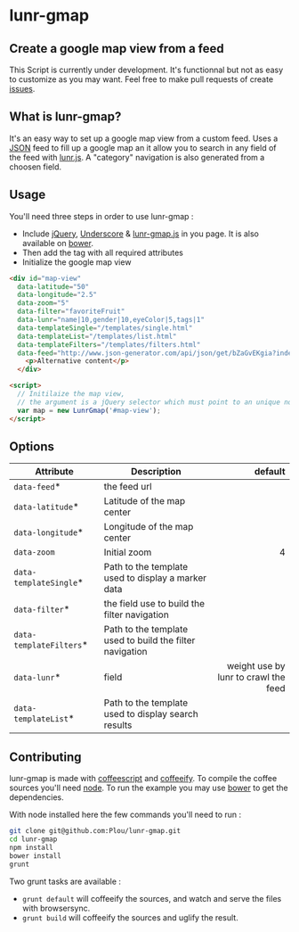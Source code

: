 # lunr-gmap
## Create a google map view from a feed

This Script is currently under development. It's functionnal but not as easy to customize as you may want. Feel free to make pull requests of create [issues](https://github.com/Plou/lunr-gmap/issues).

## What is lunr-gmap?

It's an easy way to set up a google map view from a custom feed.
Uses a [JSON](http://www.json-generator.com/api/json/get/bZaGvEKgia) feed to fill up a google map an it allow you to search in any field of the feed with [lunr.js](http://lunrjs.com/). A "category" navigation is also generated from a choosen field.

## Usage
You'll need three steps in order to use lunr-gmap :
  - Include [jQuery](http://jquery.com/), [Underscore](underscorejs.org) & [lunr-gmap.js](https://github.com/Plou/lunr-gmap) in you page. It is also available on [bower](http://bower.io).
  - Then add the tag with all required attributes
  - Initialize the google map view

```html
<div id="map-view"
  data-latitude="50"
  data-longitude="2.5"
  data-zoom="5"
  data-filter="favoriteFruit"
  data-lunr="name|10,gender|10,eyeColor|5,tags|1"
  data-templateSingle="/templates/single.html"
  data-templateList="/templates/list.html"
  data-templateFilters="/templates/filters.html"
  data-feed="http://www.json-generator.com/api/json/get/bZaGvEKgia?indent=2">
    <p>Alternative content</p>
  </div>

<script>
  // Initilaize the map view,
  // the argument is a jQuery selector which must point to an unique node
  var map = new LunrGmap('#map-view');
</script>
```

## Options

| Attribute                 | Description                                               | default |
| ---------                 | --------------------------------------------------------- | -------:|
| `data-feed`*              | the feed url                                              |         |
| `data-latitude`*          | Latitude of the map center                                |         |
| `data-longitude`*         | Longitude of the map center                               |         |
| `data-zoom`               | Initial zoom                                              | 4       |
| `data-templateSingle`*    | Path to the template used to display a marker data        |         |
| `data-filter`*            | the field use to build the filter navigation              |         |
| `data-templateFilters`*   | Path to the template used to build the filter navigation  |         |
| `data-lunr`*              | field|weight use by lunr to crawl the feed                |         |
| `data-templateList`*      | Path to the template used to display search results       |         |

## Contributing

lunr-gmap is made with [coffeescript](http://coffeescript.org/) and [coffeeify](https://github.com/jnordberg/coffeeify). To compile the coffee sources you'll need [node](http://nodejs.org/). To run the example you may use [bower](http://bower.io) to get the dependencies.

With node installed here the few commands you'll need to run :

```bash
git clone git@github.com:Plou/lunr-gmap.git
cd lunr-gmap
npm install
bower install
grunt
```

Two grunt tasks are available :
  - `grunt default` will coffeeify the sources, and watch and serve the files with browsersync.
  - `grunt build` will coffeeify the sources and uglify the result.
